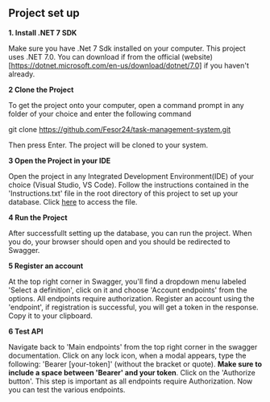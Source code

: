 ## Project set up

**1. Install .NET 7 SDK** 

Make sure you have .Net 7 Sdk installed on your computer. This project uses .NET 7.0. You can download if from the official (website)[https://dotnet.microsoft.com/en-us/download/dotnet/7.0] if you haven't already.

**2 Clone the Project**

To get the project onto your computer, open a command prompt in any folder of your choice and enter the following command

git clone https://github.com/Fesor24/task-management-system.git

Then press Enter. The project will be cloned to your system.

**3 Open the Project in your IDE**


Open the project in any Integrated Development Environment(IDE) of your choice (Visual Studio, VS Code). Follow the instructions contained in the 'Instructions.txt' file in the root directory of this project to set up your database. Click [here](https://github.com/Fesor24/task-management-system/blob/main/Instructions.txt) to access the file.

**4 Run the Project**


After successfullt setting up the database, you can run the project. When you do, your browser should open and you should be redirected to Swagger.

**5 Register an account**


At the top right corner in Swagger, you'll find a dropdown menu labeled 'Select a definition', click on it and choose 'Account endpoints' from the options. All endpoints require authorization. Register an account using the 'endpoint', if registration is successful, you will get a token in the response. Copy it to your clipboard. 

**6 Test API**


Navigate back to 'Main endpoints' from the top right corner in the swagger documentation. Click on any lock icon, when a modal appears, type the following: 'Bearer [your-token]' (without the bracket or quote). **Make sure to include a space between 'Bearer' and your token**. Click on the 'Authorize button'. This step is important as all endpoints require Authorization. Now you can test the various endpoints.
